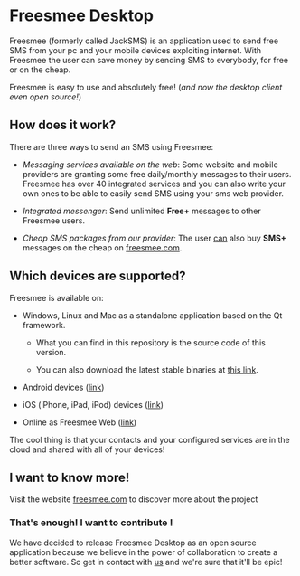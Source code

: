 # Freesmee Desktop

Freesmee (formerly called JackSMS) is an application used to send free SMS from your pc and your mobile devices exploiting internet.
With Freesmee the user can save money by sending SMS to everybody, for free or on the cheap.

Freesmee is easy to use and absolutely free! (*and now the desktop client even open source!*)

## How does it work?

There are three ways to send an SMS using Freesmee:
* *Messaging services available on the web*: Some website and mobile providers are granting some free daily/monthly messages to their users. Freesmee has over 40 integrated services and you can also write your own ones to be able to easily send SMS using your sms web provider.

* *Integrated messenger*: Send unlimited **Free+** messages to other Freesmee users.

* *Cheap SMS packages from our provider*: The user <u>can</u> also buy **SMS+** messages on the cheap on [freesmee.com](http://www.freesmee.com).

## Which devices are supported?

Freesmee is available on:

* Windows, Linux and Mac as a standalone application based on the Qt framework.

  * What you can find in this repository is the source code of this version.

  * You can also download the latest stable binaries at [this link](http://www.freesmee.com/desktop.html).

* Android devices ([link](https://play.google.com/store/apps/details?id=com.freesmee.android))

* iOS (iPhone, iPad, iPod) devices ([link](https://itunes.apple.com/it/app/freesmee-sms-gratis/id522542585))

* Online as Freesmee Web ([link](http://www.freesmee.com))

The cool thing is that your contacts and your configured services are in the cloud and shared with all of your devices!


## I want to know more!

Visit the website [freesmee.com](http://www.freesmee.com) to discover more about the project

### That's enough! I want to contribute !

We have decided to release Freesmee Desktop as an open source application because we believe in the power of collaboration to create a better software. So get in contact with [us](https://github.com/enricobacis) and we're sure that it'll be epic!